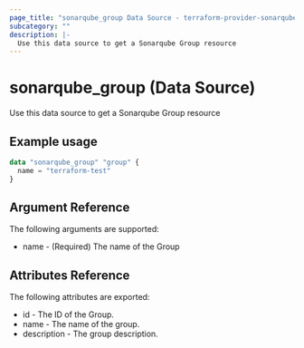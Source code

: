 ```yaml
---
page_title: "sonarqube_group Data Source - terraform-provider-sonarqube"
subcategory: ""
description: |-
  Use this data source to get a Sonarqube Group resource
---
```


# sonarqube_group (Data Source)

Use this data source to get a Sonarqube Group resource

## Example usage

```terraform
data "sonarqube_group" "group" {
  name = "terraform-test"
}
```

## Argument Reference

The following arguments are supported:

- name - (Required) The name of the Group

## Attributes Reference

The following attributes are exported:

- id - The ID of the Group.
- name - The name of the group.
- description - The group description.
